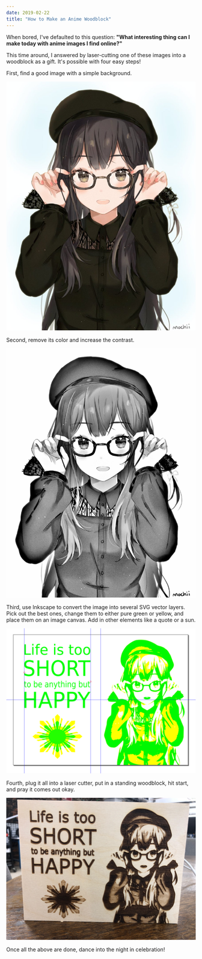 ```yaml
---
date: 2019-02-22
title: "How to Make an Anime Woodblock"
---
```


When bored, I've defaulted to this question: **"What interesting thing can I make today with anime images I find online?"**

This time around, I answered by laser-cutting one of these images into a woodblock as a gift. It's possible with four easy steps!

First, find a good image with a simple background.

<img class="block mx-auto w-3/4 sm:w-1/2" src="/assets/images/notes/woodblock_1.jpg" alt="A drawing of a girl smiling while adjusting her glasses.">

Second, remove its color and increase the contrast.

<img class="block mx-auto w-3/4 sm:w-1/2" src="/assets/images/notes/woodblock_2.jpg" alt="The same drawing of the girl with glasses, but without color and with more contrast.">

Third, use Inkscape to convert the image into several SVG vector layers. Pick out the best ones, change them to either pure green or yellow, and place them on an image canvas. Add in other elements like a quote or a sun.

<img class="block mx-auto w-3/4" src="/assets/images/notes/woodblock_3.png" alt="A digital canvas with a simplified version of the girl drawn with solid green and yellow color layers, next to a quote and image of a cartoon sun.">

Fourth, plug it all into a laser cutter, put in a standing woodblock, hit start, and pray it comes out okay.

<img class="block mx-auto w-3/4" src="/assets/images/notes/woodblock_4.jpeg" alt="The simplified version of the girl, with the quote and sun, carved into a standing wooden block.">

Once all the above are done, dance into the night in celebration!
